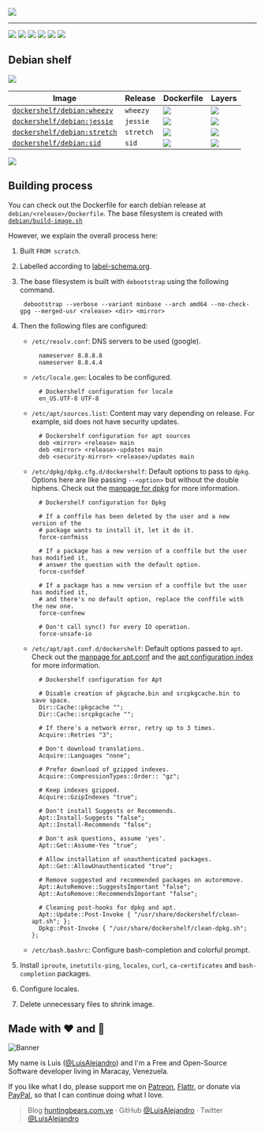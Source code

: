 ![](https://gitcdn.xyz/repo/LuisAlejandro/dockershelf/master/banner.svg)

---

[![](https://img.shields.io/github/release/LuisAlejandro/dockershelf.svg)](https://github.com/LuisAlejandro/dockershelf/releases) [![](https://img.shields.io/travis/LuisAlejandro/dockershelf.svg)](https://travis-ci.org/LuisAlejandro/dockershelf) [![](https://img.shields.io/docker/pulls/dockershelf/debian.svg)](https://hub.docker.com/r/dockershelf/debian) [![](https://img.shields.io/github/issues-raw/LuisAlejandro/dockershelf/in%20progress.svg?label=in%20progress)](https://github.com/LuisAlejandro/dockershelf/issues?q=is%3Aissue+is%3Aopen+label%3A%22in+progress%22) [![](https://badges.gitter.im/LuisAlejandro/dockershelf.svg)](https://gitter.im/LuisAlejandro/dockershelf) [![](https://cla-assistant.io/readme/badge/LuisAlejandro/dockershelf)](https://cla-assistant.io/LuisAlejandro/dockershelf)

## Debian shelf

[iwheezyl]: https://hub.docker.com/r/dockershelf/debian
[dwheezy]: https://img.shields.io/badge/-debian%2Fwheezy%2FDockerfile-blue.svg
[dwheezyl]: https://github.com/LuisAlejandro/dockershelf/blob/master/debian/wheezy/Dockerfile
[lwheezy]: https://images.microbadger.com/badges/image/dockershelf/debian:wheezy.svg
[lwheezyl]: https://microbadger.com/images/dockershelf/debian:wheezy

[ijessiel]: https://hub.docker.com/r/dockershelf/debian
[djessie]: https://img.shields.io/badge/-debian%2Fjessie%2FDockerfile-blue.svg
[djessiel]: https://github.com/LuisAlejandro/dockershelf/blob/master/debian/jessie/Dockerfile
[ljessie]: https://images.microbadger.com/badges/image/dockershelf/debian:jessie.svg
[ljessiel]: https://microbadger.com/images/dockershelf/debian:jessie

[istretchl]: https://hub.docker.com/r/dockershelf/debian
[dstretch]: https://img.shields.io/badge/-debian%2Fstretch%2FDockerfile-blue.svg
[dstretchl]: https://github.com/LuisAlejandro/dockershelf/blob/master/debian/stretch/Dockerfile
[lstretch]: https://images.microbadger.com/badges/image/dockershelf/debian:stretch.svg
[lstretchl]: https://microbadger.com/images/dockershelf/debian:stretch

[isidl]: https://hub.docker.com/r/dockershelf/debian
[dsid]: https://img.shields.io/badge/-debian%2Fsid%2FDockerfile-blue.svg
[dsidl]: https://github.com/LuisAlejandro/dockershelf/blob/master/debian/sid/Dockerfile
[lsid]: https://images.microbadger.com/badges/image/dockershelf/debian:sid.svg
[lsidl]: https://microbadger.com/images/dockershelf/debian:sid

![](https://gitcdn.xyz/repo/LuisAlejandro/dockershelf/master/table.svg)

|Image                                    |Release  |Dockerfile                |Layers                    |
|-----------------------------------------|---------|--------------------------|--------------------------|
|[`dockershelf/debian:wheezy`][iwheezyl]  |`wheezy` |[![][dwheezy]][dwheezyl]  |[![][lwheezy]][lwheezyl]  |
|[`dockershelf/debian:jessie`][ijessiel]  |`jessie` |[![][djessie]][djessiel]  |[![][ljessie]][ljessiel]  |
|[`dockershelf/debian:stretch`][istretchl]|`stretch`|[![][dstretch]][dstretchl]|[![][lstretch]][lstretchl]|
|[`dockershelf/debian:sid`][isidl]        |`sid`    |[![][dsid]][dsidl]        |[![][lsid]][lsidl]        |

![](https://gitcdn.xyz/repo/LuisAlejandro/dockershelf/master/table.svg)

## Building process

You can check out the Dockerfile for earch debian release at `debian/<release>/Dockerfile`.
The base filesystem is created with [`debian/build-image.sh`](https://github.com/LuisAlejandro/dockershelf/blob/master/debian/build-image.sh)

However, we explain the overall process here:

1. Built `FROM scratch`.
2. Labelled according to [label-schema.org](http://label-schema.org).
3. The base filesystem is built with `debootstrap` using the following command.

        debootstrap --verbose --variant minbase --arch amd64 --no-check-gpg --merged-usr <release> <dir> <mirror>

4. Then the following files are configured:

    * `/etc/resolv.conf`: DNS servers to be used (google).

            nameserver 8.8.8.8
            nameserver 8.8.4.4

    * `/etc/locale.gen`: Locales to be configured.

            # Dockershelf configuration for locale
            en_US.UTF-8 UTF-8

    * `/etc/apt/sources.list`: Content may vary depending on release. For example, sid does not have security updates.

            # Dockershelf configuration for apt sources
            deb <mirror> <release> main
            deb <mirror> <release>-updates main
            deb <security-mirror> <release>/updates main

    * `/etc/dpkg/dpkg.cfg.d/dockershelf`: Default options to pass to `dpkg`. Options here are like passing `--<option>` but without the double hiphens. Check out the [manpage for dpkg](http://manpages.ubuntu.com/manpages/trusty/man1/dpkg.1.html) for more information.

            # Dockershelf configuration for Dpkg

            # If a conffile has been deleted by the user and a new version of the
            # package wants to install it, let it do it.
            force-confmiss

            # If a package has a new version of a conffile but the user has modified it,
            # answer the question with the default option.
            force-confdef

            # If a package has a new version of a conffile but the user has modified it,
            # and there's no default option, replace the conffile with the new one.
            force-confnew

            # Don't call sync() for every IO operation.
            force-unsafe-io

    * `/etc/apt/apt.conf.d/dockershelf`: Default options passed to `apt`. Check out the [manpage for apt.conf](http://manpages.ubuntu.com/manpages/zesty/man5/apt.conf.5.html) and the [apt configuration index](http://sources.debian.net/src/apt/1.0.9.8.3/doc/examples/configure-index) for more information.

            # Dockershelf configuration for Apt

            # Disable creation of pkgcache.bin and srcpkgcache.bin to save space.
            Dir::Cache::pkgcache "";
            Dir::Cache::srcpkgcache "";

            # If there's a network error, retry up to 3 times.
            Acquire::Retries "3";

            # Don't download translations.
            Acquire::Languages "none";

            # Prefer download of gzipped indexes.
            Acquire::CompressionTypes::Order:: "gz";

            # Keep indexes gzipped.
            Acquire::GzipIndexes "true";

            # Don't install Suggests or Recommends.
            Apt::Install-Suggests "false";
            Apt::Install-Recommends "false";

            # Don't ask questions, assume 'yes'.
            Apt::Get::Assume-Yes "true";

            # Allow installation of unauthenticated packages.
            Apt::Get::AllowUnauthenticated "true";

            # Remove suggested and recommended packages on autoremove.
            Apt::AutoRemove::SuggestsImportant "false";
            Apt::AutoRemove::RecommendsImportant "false";

            # Cleaning post-hooks for dpkg and apt.
            Apt::Update::Post-Invoke { "/usr/share/dockershelf/clean-apt.sh"; };
            Dpkg::Post-Invoke { "/usr/share/dockershelf/clean-dpkg.sh"; };

    * `/etc/bash.bashrc`: Configure bash-completion and colorful prompt.

5. Install `iproute`, `inetutils-ping`, `locales`, `curl`, `ca-certificates` and `bash-completion` packages.
6. Configure locales.
7. Delete unnecessary files to shrink image.

## Made with :heart: and :hamburger:

![Banner](http://huntingbears.com.ve/static/img/site/banner.svg)

My name is Luis ([@LuisAlejandro](https://github.com/LuisAlejandro)) and I'm a Free and Open-Source Software developer living in Maracay, Venezuela.

If you like what I do, please support me on [Patreon](https://www.patreon.com/luisalejandro),  [Flattr](https://flattr.com/profile/luisalejandro), or donate via [PayPal](https://www.paypal.com/cgi-bin/webscr?cmd=_s-xclick&hosted_button_id=B8LPXHQY8QE8Y), so that I can continue doing what I love.

> Blog [huntingbears.com.ve](http://huntingbears.com.ve) · GitHub [@LuisAlejandro](https://github.com/LuisAlejandro) · Twitter [@LuisAlejandro](https://twitter.com/LuisAlejandro)